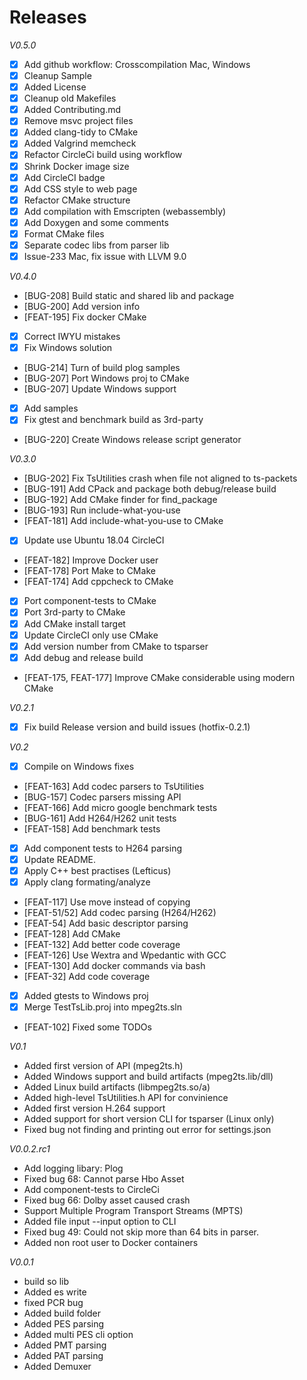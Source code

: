 # Releases

*V0.5.0*
* [x] Add github workflow: Crosscompilation Mac, Windows
* [x] Cleanup Sample
* [x] Added License
* [x] Cleanup old Makefiles
* [x] Added Contributing.md 
* [x] Remove msvc project files
* [x] Added clang-tidy to CMake
* [x] Added Valgrind memcheck
* [x] Refactor CircleCi build using workflow
* [x] Shrink Docker image size
* [x] Add CircleCI badge
* [x] Add CSS style to web page
* [x] Refactor CMake structure
* [x] Add compilation with Emscripten (webassembly)
* [x] Add Doxygen and some comments
* [x] Format CMake files
* [x] Separate codec libs from parser lib
* [x] Issue-233 Mac, fix issue with LLVM 9.0

*V0.4.0*
* [BUG-208] Build static and shared lib and package
* [BUG-200] Add version info
* [FEAT-195] Fix docker CMake
* [x] Correct IWYU mistakes
* [x] Fix Windows solution
* [BUG-214] Turn of build plog samples
* [BUG-207] Port Windows proj to CMake
* [BUG-207] Update Windows support
* [x] Add samples
* [x] Fix gtest and benchmark build as 3rd-party
* [BUG-220] Create Windows release script generator

*V0.3.0*
* [BUG-202] Fix TsUtilities crash when file not aligned to ts-packets
* [BUG-191] Add CPack and package both debug/release build
* [BUG-192] Add CMake finder for find_package
* [BUG-193] Run include-what-you-use
* [FEAT-181] Add include-what-you-use to CMake
* [x] Update use Ubuntu 18.04 CircleCI
* [FEAT-182] Improve Docker user
* [FEAT-178] Port Make to CMake
* [FEAT-174] Add cppcheck to CMake
* [x] Port component-tests to CMake
* [x] Port 3rd-party to CMake
* [x] Add CMake install target
* [x] Update CircleCI only use CMake
* [x] Add version number from CMake to tsparser
* [x] Add debug and release build
* [FEAT-175, FEAT-177] Improve CMake considerable using modern CMake

*V0.2.1*
* [x]  Fix build Release version and build issues (hotfix-0.2.1)

*V0.2*
* [x] Compile on Windows fixes
* [FEAT-163] Add codec parsers to TsUtilities
* [BUG-157] Codec parsers missing API
* [FEAT-166] Add micro google benchmark tests
* [BUG-161] Add H264/H262 unit tests
* [FEAT-158] Add benchmark tests
* [x] Add component tests to H264 parsing
* [x] Update README.
* [x] Apply C++ best practises (Lefticus)
* [x] Apply clang formating/analyze
* [FEAT-117] Use move instead of copying
* [FEAT-51/52] Add codec parsing (H264/H262)
* [FEAT-54] Add basic descriptor parsing
* [FEAT-128] Add CMake
* [FEAT-132] Add better code coverage
* [FEAT-126] Use Wextra and Wpedantic with GCC
* [FEAT-130] Add docker commands via bash
* [FEAT-32] Add code coverage
* [x] Added gtests to Windows proj
* [x] Merge TestTsLib.proj into mpeg2ts.sln
* [FEAT-102] Fixed some TODOs

*V0.1*

* Added first version of API (mpeg2ts.h)
* Added Windows support and build artifacts (mpeg2ts.lib/dll)
* Added Linux build artifacts (libmpeg2ts.so/a)
* Added high-level TsUtilities.h API for convinience
* Added first version H.264 support
* Added support for short version CLI for tsparser (Linux only)
* Fixed bug not finding and printing out error for settings.json

*V0.0.2.rc1*

* Add logging libary: Plog
* Fixed bug 68: Cannot parse Hbo Asset
* Add component-tests to CircleCi
* Fixed bug 66: Dolby asset caused crash
* Support Multiple Program Transport Streams (MPTS)
* Added file input --input option to CLI
* Fixed bug 49: Could not skip more than 64 bits in parser.
* Added non root user to Docker containers

*V0.0.1*

* build so lib
* Added es write
* fixed PCR bug
* Added build folder
* Added PES parsing
* Added multi PES cli option
* Added PMT parsing
* Added PAT parsing
* Added Demuxer
